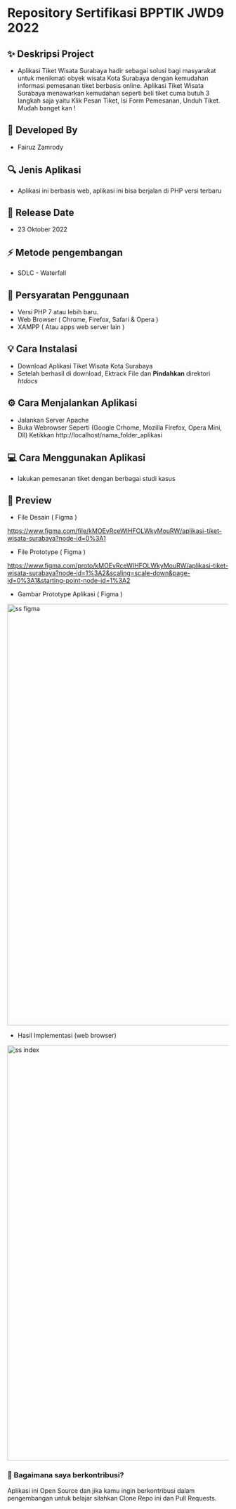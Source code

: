 <h1>Repository Sertifikasi BPPTIK JWD9 2022 </h1>

## ✨ Deskripsi Project
- Aplikasi Tiket Wisata Surabaya hadir sebagai solusi bagi masyarakat untuk menikmati obyek wisata Kota Surabaya dengan kemudahan informasi pemesanan tiket berbasis online. Aplikasi Tiket Wisata Surabaya menawarkan kemudahan seperti beli tiket cuma butuh 3 langkah saja yaitu Klik Pesan Tiket, Isi Form Pemesanan, Unduh Tiket. Mudah banget kan !

## 👋 Developed By
- Fairuz Zamrody

## 🔍 Jenis Aplikasi
- Aplikasi ini berbasis web, aplikasi ini bisa berjalan di PHP versi terbaru

## 📆 Release Date
- 23 Oktober 2022

## ⚡ Metode pengembangan
- SDLC - Waterfall

## 📝 Persyaratan Penggunaan 
- Versi PHP 7 atau lebih baru.
- Web Browser ( Chrome, Firefox, Safari & Opera )
- XAMPP ( Atau apps web server lain )

## 💡 Cara Instalasi
- Download Aplikasi Tiket Wisata Kota Surabaya 
- Setelah berhasil di download, Ektrack File  dan **Pindahkan** direktori _htdocs_


## ⚙️ Cara Menjalankan Aplikasi
- Jalankan Server Apache
- Buka Webrowser Seperti (Google Crhome, Mozilla Firefox, Opera Mini, Dll)
Ketikkan http://localhost/nama_folder_aplikasi

## 💻 Cara Menggunakan Aplikasi
- lakukan pemesanan tiket dengan berbagai studi kasus


<h2>
📸 Preview 
</h2>

- File Desain ( Figma )

https://www.figma.com/file/kMOEvRceWIHFOLWkyMouRW/aplikasi-tiket-wisata-surabaya?node-id=0%3A1

- File Prototype ( Figma )

https://www.figma.com/proto/kMOEvRceWIHFOLWkyMouRW/aplikasi-tiket-wisata-surabaya?node-id=1%3A2&scaling=scale-down&page-id=0%3A1&starting-point-node-id=1%3A2

- Gambar Prototype Aplikasi ( Figma )

<img width="959" alt="ss figma" src="https://user-images.githubusercontent.com/61002522/197343310-df501bfc-fdec-4620-b07e-0347a9587899.png">


- Hasil Implementasi (web browser)
<img width="945" alt="ss index" src="https://user-images.githubusercontent.com/61002522/197343239-09da8bcc-c614-4462-b6c5-0b272687c6fc.png">

### 🤝 Bagaimana saya berkontribusi?

Aplikasi ini Open Source dan jika kamu ingin berkontribusi dalam pengembangan untuk belajar silahkan Clone Repo ini dan Pull Requests.
